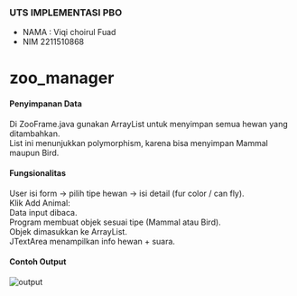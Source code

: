 ### UTS IMPLEMENTASI PBO
- NAMA : Viqi choirul Fuad
- NIM 2211510868
# zoo_manager


#### Penyimpanan Data

Di ZooFrame.java gunakan ArrayList<Animal> untuk menyimpan semua hewan yang ditambahkan.<br>
List ini menunjukkan polymorphism, karena bisa menyimpan Mammal maupun Bird.<br>

#### Fungsionalitas

User isi form → pilih tipe hewan → isi detail (fur color / can fly). <br>
Klik Add Animal:<br>
Data input dibaca.<br>
Program membuat objek sesuai tipe (Mammal atau Bird).<br>
Objek dimasukkan ke ArrayList<Animal>.<br>
JTextArea menampilkan info hewan + suara.<br>

#### Contoh Output
![output](https://github.com/Zoob-air/zoo_manager/blob/main/output.jpg)
